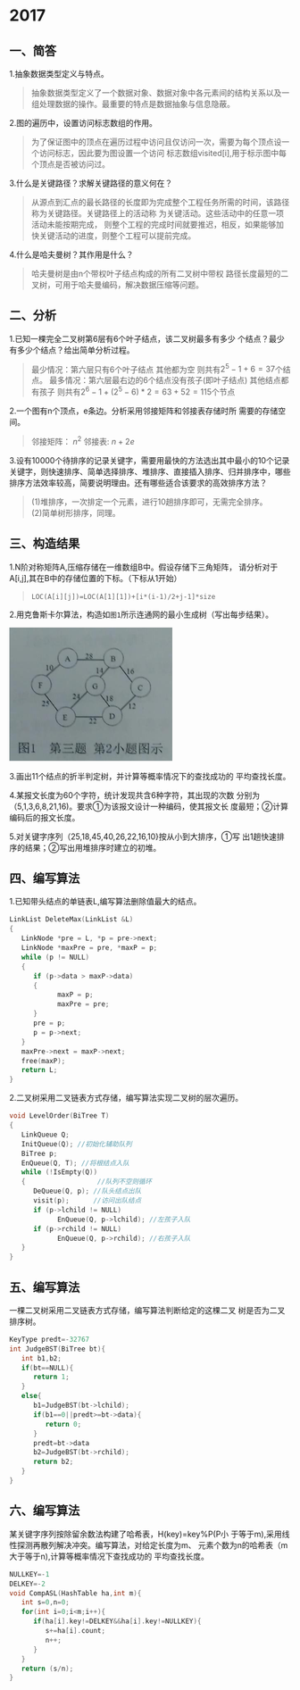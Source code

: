 # 2017

## 一、简答

1.抽象数据类型定义与特点。

   >抽象数据类型定义了一个数据对象、数据对象中各元素间的结构关系以及一组处理数据的操作。最重要的特点是数据抽象与信息隐蔽。

2.图的遍历中，设置访问标志数组的作用。

   >为了保证图中的顶点在遍历过程中访问且仅访问一次，需要为每个顶点设一个访问标志，因此要为图设置一个访问
标志数组visited[i],用于标示图中每个顶点是否被访问过。

3.什么是关键路径？求解关键路径的意义何在？

   >从源点到汇点的最长路径的长度即为完成整个工程任务所需的时间，该路径称为关键路径。关键路径上的活动称
为关键活动。这些活动中的任意一项活动未能按期完成，
则整个工程的完成时间就要推迟，相反，如果能够加快关键活动的进度，则整个工程可以提前完成。

4.什么是哈夫曼树？其作用是什么？

   >哈夫曼树是由n个带权叶子结点构成的所有二叉树中带权
路径长度最短的二叉树，可用于哈夫曼编码，解决数据压缩等问题。

## 二、分析

1.已知一棵完全二叉树第6层有6个叶子结点，该二叉树最多有多少
个结点？最少有多少个结点？给出简单分析过程。

   >最少情况：第六层只有6个叶子结点 其他都为空 则共有$2^5-1+6=37$个结点。
   >最多情况：第六层最右边的6个结点没有孩子(即叶子结点) 其他结点都有孩子
 则共有$2^6-1+(2^5-6)*2=63+52=115$个节点

2.一个图有n个顶点，e条边。分析采用邻接矩阵和邻接表存储时所
需要的存储空间。

   >邻接矩阵： $n^2$  邻接表: $n+2e$

3.设有10000个待排序的记录关键字，需要用最快的方法选出其中最小的10个记录关键字，则快速排序、简单选择排序、堆排序、直接插入排序、归并排序中，哪些排序方法效率较高，简要说明理由。还有哪些适合该要求的高效排序方法？

   >(1)堆排序，一次排定一个元素，进行10趟排序即可，无需完全排序。  
   >(2)简单树形排序，同理。

## 三、构造结果

1.N阶对称矩阵A,压缩存储在一维数组B中。假设存储下三角矩阵，
请分析对于A[i,j],其在B中的存储位置的下标。（下标从1开始）

>`LOC(A[i][j])=LOC(A[1][1])+[i*(i-1)/2+j-1]*size`

2.用克鲁斯卡尔算法，构造如`图1`所示连通网的最小生成树（写出每步结果）。

![3.3](3.3.png)

>

3.画出11个结点的折半判定树，并计算等概率情况下的查找成功的
平均查找长度。

4.某报文长度为60个字符，统计发现共含6种字符，其出现的次数
分别为（5,1,3,6,8,21,16)。要求①为该报文设计一种编码，使其报文长
度最短；②计算编码后的报文长度。

5.对关键字序列（25,18,45,40,26,22,16,10}按从小到大排序，①写
出1趟快速排序的结果；②写出用堆排序时建立的初堆。

## 四、编写算法

1.已知带头结点的单链表L,编写算法删除值最大的结点。

   ```c
   LinkList DeleteMax(LinkList &L)
   {
      LinkNode *pre = L, *p = pre->next;
      LinkNode *maxPre = pre, *maxP = p;
      while (p != NULL)
      {
         if (p->data > maxP->data)
         {
               maxP = p;
               maxPre = pre;
         }
         pre = p;
         p = p->next;
      }
      maxPre->next = maxP->next;
      free(maxP);
      return L;
   }
   ```

2.二叉树采用二叉链表方式存储，编写算法实现二叉树的层次遍历。

   ```c
   void LevelOrder(BiTree T)
   {
      LinkQueue Q;
      InitQueue(Q); //初始化辅助队列
      BiTree p;
      EnQueue(Q, T); //将根结点入队
      while (!IsEmpty(Q))
      {                  //队列不空则循环
         DeQueue(Q, p); //队头结点出队
         visit(p);      //访问出队结点
         if (p->lchild != NULL)
               EnQueue(Q, p->lchild); //左孩子入队
         if (p->rchild != NULL)
               EnQueue(Q, p->rchild); //右孩子入队
      }
   }
   ```

## 五、编写算法

一棵二叉树采用二叉链表方式存储，编写算法判断给定的这棵二叉
树是否为二叉排序树。

```c
KeyType predt=-32767
int JudgeBST(BiTree bt){
   int b1,b2;
   if(bt==NULL){
      return 1;
   }
   else{
      b1=JudgeBST(bt->lchild);
      if(b1==0||predt>=bt->data){
         return 0;
      }
      predt=bt->data
      b2=JudgeBST(bt->rchild);
      return b2;
   }
}
```

## 六、编写算法

某关键字序列按除留余数法构建了哈希表，H(key)=key%P(P小
于等于m),采用线性探测再散列解决冲突。编写算法，对给定长度为m、
元素个数为n的哈希表（m大于等于n),计算等概率情况下查找成功的
平均查找长度。

```c
NULLKEY=-1
DELKEY=-2
void CompASL(HashTable ha,int m){
   int s=0,n=0;
   for(int i=0;i<m;i++){
      if(ha[i].key!=DELKEY&&ha[i].key!=NULLKEY){
         s+=ha[i].count;
         n++;
      }
   }
   return (s/n);
}
```
